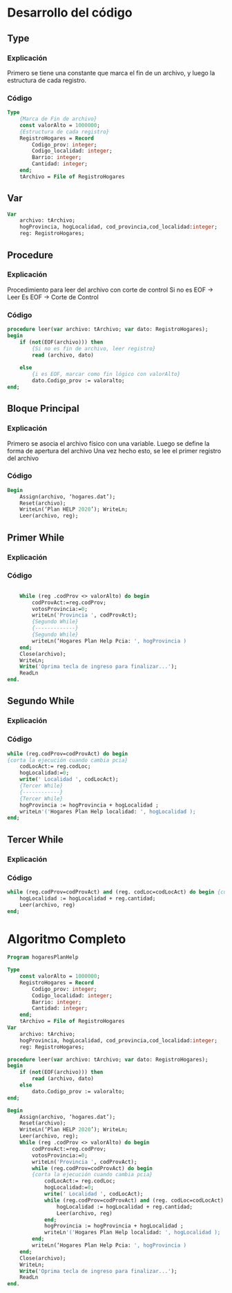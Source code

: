 # Desarrollo del código

## Type
### Explicación
Primero se tiene una constante que marca el fin de un archivo, y luego la estructura de cada registro.
### Código
```pascal
Type
	{Marca de Fin de archivo}
	const valorAlto = 1000000;
	{Estructura de cada registro}
	RegistroHogares = Record
		Codigo_prov: integer;
		Codigo_localidad: integer;
		Barrio: integer;
		Cantidad: integer;
	end;
	tArchivo = File of RegistroHogares
```

## Var
```pascal
Var
	archivo: tArchivo;
	hogProvincia, hogLocalidad, cod_provincia,cod_localidad:integer;
	reg: RegistroHogares;

```

## Procedure
### Explicación
Procedimiento para leer del archivo con corte de control
Si no es EOF -> Leer
Es EOF -> Corte de Control
### Código
```pascal
procedure leer(var archivo: tArchivo; var dato: RegistroHogares);
begin
	if (not(EOF(archivo))) then
		{Si no es fin de archivo, leer registro}
		read (archivo, dato)
		
	else
		{i es EOF, marcar como fin lógico con valorAlto}
		dato.Codigo_prov := valoralto;
end;
```

## Bloque Principal
### Explicación
Primero se asocia el archivo físico con una variable.
Luego se define la forma de apertura del archivo
Una vez hecho esto, se lee el primer registro del archivo
### Código
```pascal
Begin
	Assign(archivo, ‘hogares.dat’);
	Reset(archivo);
	WriteLn(‘Plan HELP 2020’); WriteLn;
	Leer(archivo, reg);
```

## Primer While
### Explicación
### Código
```pascal

	While (reg .codProv <> valorAlto) do begin
		codProvAct:=reg.codProv;
		votosProvincia:=0;
		writeLn('Provincia ', codProvAct);
		{Segundo While}
		{-------------}
		{Segundo While}
		writeLn(‘Hogares Plan Help Pcia: ', hogProvincia )
	end;
	Close(archivo); 
	WriteLn; 
	Write('Oprima tecla de ingreso para finalizar...'); 
	ReadLn 
end.
```

## Segundo While
### Explicación
### Código
```pascal
while (reg.codProv=codProvAct) do begin 
{corta la ejecución cuando cambia pcia}
	codLocAct:= reg.codLoc;
	hogLocalidad:=0;
	write(' Localidad ', codLocAct);
	{Tercer While}
	{------------}
	{Tercer While}
	hogProvincia := hogProvincia + hogLocalidad ;
	writeLn'('Hogares Plan Help localidad: ', hogLocalidad );
end;
```

## Tercer While
### Explicación
### Código
```pascal
while (reg.codProv=codProvAct) and (reg. codLoc=codLocAct) do begin {corta la ejecución cuando cambia pcia o la localidad}
	hogLocalidad := hogLocalidad + reg.cantidad;
	Leer(archivo, reg)
end;
```

# Algoritmo Completo
```pascal
Program hogaresPlanHelp

Type
	const valorAlto = 1000000;
	RegistroHogares = Record
		Codigo_prov: integer;
		Codigo_localidad: integer;
		Barrio: integer;
		Cantidad: integer;
	end;
	tArchivo = File of RegistroHogares
Var
	archivo: tArchivo;
	hogProvincia, hogLocalidad, cod_provincia,cod_localidad:integer;
	reg: RegistroHogares;

procedure leer(var archivo: tArchivo; var dato: RegistroHogares);
begin
	if (not(EOF(archivo))) then
		read (archivo, dato)
	else
		dato.Codigo_prov := valoralto;
end;

Begin
	Assign(archivo, ‘hogares.dat’);
	Reset(archivo);
	WriteLn(‘Plan HELP 2020’); WriteLn;
	Leer(archivo, reg);
	While (reg .codProv <> valorAlto) do begin
		codProvAct:=reg.codProv;
		votosProvincia:=0;
		writeLn('Provincia ', codProvAct);
		while (reg.codProv=codProvAct) do begin 
		{corta la ejecución cuando cambia pcia}
			codLocAct:= reg.codLoc;
			hogLocalidad:=0;
			write(' Localidad ', codLocAct);
			while (reg.codProv=codProvAct) and (reg. codLoc=codLocAct) do begin {corta la ejecución cuando cambia pcia o la localidad}
				hogLocalidad := hogLocalidad + reg.cantidad;
				Leer(archivo, reg)
			end;
			hogProvincia := hogProvincia + hogLocalidad ;
			writeLn'('Hogares Plan Help localidad: ', hogLocalidad );
		end;
		writeLn(‘Hogares Plan Help Pcia: ', hogProvincia )
	end;
	Close(archivo); 
	WriteLn; 
	Write('Oprima tecla de ingreso para finalizar...'); 
	ReadLn 
end.
```
